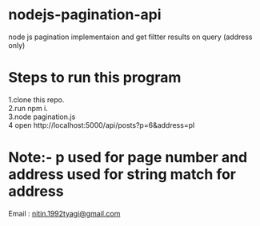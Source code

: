 # nodejs-pagination-api
node js pagination implementaion and get filtter results on query (address only)

# Steps to run this program

1.clone this repo.\
2.run npm i.\
3.node pagination.js\
4 open http://localhost:5000/api/posts?p=6&address=pl 

# Note:- p used for page number and address used for string match for  address 

Email : nitin.1992tyagi@gmail.com
